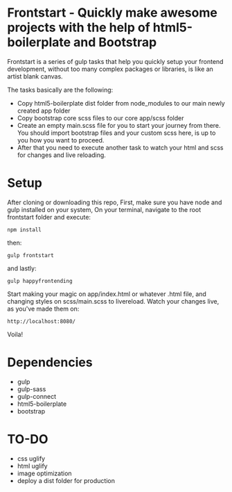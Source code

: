 
# Frontstart - Quickly make awesome projects with the help of html5-boilerplate and Bootstrap 

Frontstart is a series of gulp tasks that help you quickly setup your frontend development, without too many complex packages or libraries, is like an artist blank canvas. 

The tasks basically are the following:

- Copy html5-boilerplate dist folder from node_modules to our main newly created app folder
- Copy bootstrap core scss files to our core app/scss folder
- Create an empty main.scss file for you to start your journey from there. You should import bootstrap files and your custom scss here, is up to you how you want to proceed.
- After that you need to execute another task to watch your html and scss for changes and live reloading. 

# Setup

After cloning or downloading this repo,
First, make sure you have node and gulp installed on your system, 
On your terminal, navigate to the root frontstart folder and execute:

```
npm install
```

then:

```
gulp frontstart
```

and lastly:

```
gulp happyfrontending
```

Start making your magic on app/index.html or whatever .html file, and changing styles on scss/main.scss to livereload.
Watch your changes live, as you've made them on:

```
http://localhost:8080/
```

Voila!

# Dependencies

- gulp
- gulp-sass
- gulp-connect
- html5-boilerplate
- bootstrap

# TO-DO

- css uglify
- html uglify
- image optimization
- deploy a dist folder for production
